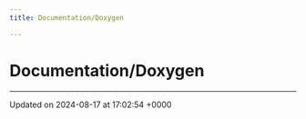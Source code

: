```yaml
---
title: Documentation/Doxygen

---
```


# Documentation/Doxygen








-------------------------------

Updated on 2024-08-17 at 17:02:54 +0000
